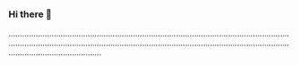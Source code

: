 ### Hi there 👋

.................................................................................................................................................................................................................................................................................................